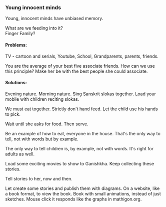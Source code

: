 ### Young innocent minds

Young, innocent minds have unbiased memory.  
  
What are we feeding into it?  
Finger Family?  
  
#### Problems:
TV - cartoon and serials, Youtube, School, Grandparents, parents, friends.  
  
You are the average of your best five associate friends. How can we use this principle? Make her be with the best people she could associate.  
  
#### Solutions:
  
Evening nature. Morning nature. Sing Sanskrit slokas together. Load your mobile with children reciting slokas.  
  
We must eat together. Strictly don't hand feed. Let the child use his hands to pick.   
  
Wait until she asks for food. Then serve.  
  
Be an example of how to eat, everyone in the house. That's the only way to tell, not with words but by example.  
  
The only way to tell children is, by example, not with words. It's right for adults as well.  
  
Load some exciting movies to show to Ganishkha. Keep collecting these stories.  
  
Tell stories to her, now and then.  
  
Let create some stories and publish them with diagrams. On a website, like a book format, to view the book. Book with small animations, instead of just sketches. Mouse click it responds like the graphs in mathigon.org.  
  